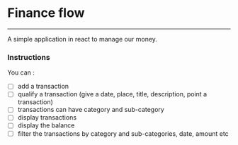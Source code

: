 # Finance flow
***
A simple application in react to manage our money. 

### Instructions
You can :
-[ ] add a transaction 
-[ ] qualify a transaction (give a date, place, title, description, point a transaction)
-[ ] transactions can have category and sub-category
-[ ] display transactions
-[ ] display the balance
-[ ] filter the transactions by category and sub-categories, date, amount etc
